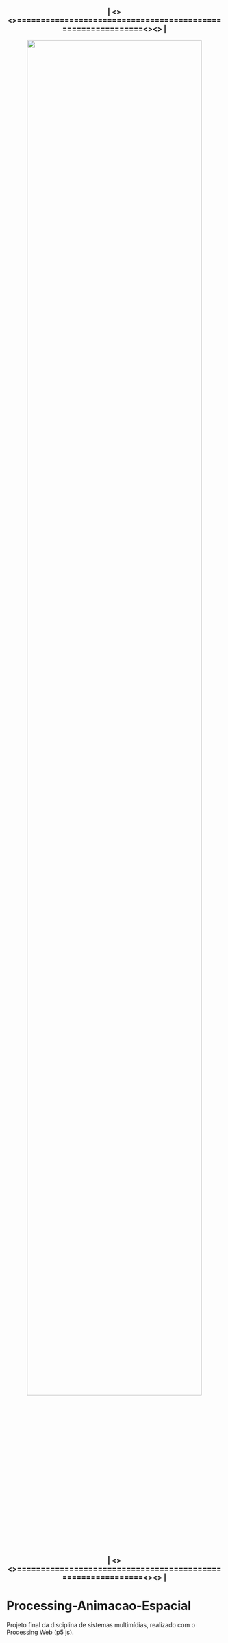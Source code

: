 ### <p align="center">| <><>============================================================<><> |</p>

<div>
 <p align="center">
  <a href="#">
   <img src="Gif_Perfil_.gif" width="90%"/></a>
 </p>
</div>

### <p align="center">| <><>============================================================<><> |</p>

# Processing-Animacao-Espacial
Projeto final da disciplina de sistemas multimídias, realizado com o Processing Web (p5 js).

